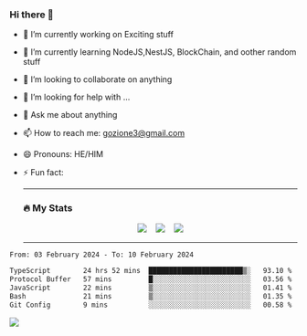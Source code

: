### Hi there 👋

<!--
**charlieScript/charlieScript** is a ✨ _special_ ✨ repository because its `README.md` (this file) appears on your GitHub profile.

Here are some ideas to get you started: -->

- 🔭 I’m currently working on Exciting stuff
- 🌱 I’m currently learning NodeJS,NestJS, BlockChain, and oother random stuff
- 👯 I’m looking to collaborate on anything
- 🤔 I’m looking for help with ...
- 💬 Ask me about anything
- 📫 How to reach me: gozione3@gmail.com
- 😄 Pronouns: HE/HIM
- ⚡ Fun fact:


  ---

  ### :fire: My Stats

  <div id="stats" align="center">
  <img src="http://github-readme-streak-stats.herokuapp.com?user=charlieScript&theme=dark&date_format=M%20j%5B%2C%20Y%5D" />&nbsp;&nbsp;&nbsp;
  <img src="https://github-readme-stats.vercel.app/api/top-langs/?username=charlieScript&layout=compact&theme=vision-friendly-dark"/>&nbsp;&nbsp;&nbsp;
  <img src="https://github-readme-stats.vercel.app/api?username=charlieScript&show_icons=true&theme=radical"/>
  </div>

  ---



<!--START_SECTION:waka-->

```txt
From: 03 February 2024 - To: 10 February 2024

TypeScript        24 hrs 52 mins  ███████████████████████▒░   93.10 %
Protocol Buffer   57 mins         █░░░░░░░░░░░░░░░░░░░░░░░░   03.56 %
JavaScript        22 mins         ▒░░░░░░░░░░░░░░░░░░░░░░░░   01.41 %
Bash              21 mins         ▒░░░░░░░░░░░░░░░░░░░░░░░░   01.35 %
Git Config        9 mins          ░░░░░░░░░░░░░░░░░░░░░░░░░   00.58 %
```

<!--END_SECTION:waka-->
![](https://komarev.com/ghpvc/?username=charlieScript)
